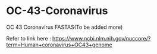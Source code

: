 # OC-43-Coronavirus
OC 43 Coronavirus FASTAS(To be added more)

Refer to link here : https://www.ncbi.nlm.nih.gov/nuccore/?term=Human+coronavirus+OC43+genome
